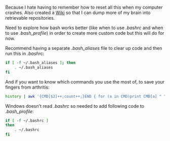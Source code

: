 Because I hate having to remember how to reset all this when my computer crashes. Also created a [Wiki](https://github.com/ThuyNT13/my_dotfiles/wiki) so that I can dump more of my brain into retrievable repositories.

Need to explore how bash works better (like when to use *.bashrc* and when to use *.bash_profile*) in order to create more custom code but this will do for now.

Recommend having a separate *.bash_aliases* file to clear up code and then run this in *.bashrc*:

```bash
if [ -f ~/.bash_aliases ]; then
    . ~/.bash_aliases
fi
```

And if you want to know which commands you use the most of, to save your fingers from arthritis: 

```bash
history | awk '{CMD[$2]++;count++;}END { for (a in CMD)print CMD[a] " " CMD[a]/count*100 "% " a;}' | grep -v "./" | column -c3 -s " " -t | sort -nr | nl | head -n10
```

Windows doesn't read *.bashrc* so needed to add following code to *.bash_profile*:

```bash
if [ -f ~/.bashrc ]
then
    . ~/.bashrc
fi
```
